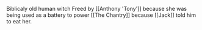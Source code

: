 Biblicaly old human witch
Freed by [[Anthony 'Tony']] because she was being used as a battery to power [[The Chantry]] because [[Jack]] told him to eat her.

